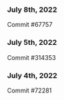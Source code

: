 ### July 8th, 2022

Commit #67757

### July 5th, 2022

Commit #314353


### July 4th, 2022

Commit #72281
